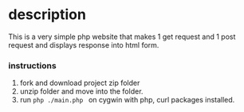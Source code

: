 # description

This is a very simple php website that makes 1 get request and 1 post request 
and displays response into html form.

### instructions

1. fork and download project zip folder
2. unzip folder and move into the folder.
3. run ```php ./main.php ``` on cygwin with php, curl packages installed.
